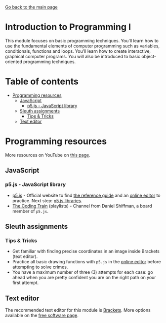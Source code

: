 [Go back to the main page](https://world-class.github.io/REPL/)

# Introduction to Programming I
This module focuses on basic programming techniques. You'll learn
how to use the fundamental elements of computer programming such as
variables, conditionals, functions and loops. You'll learn how to
create interactive, graphical computer programs. You will also be
introduced to basic object-oriented programming techniques.

# Table of contents

<!-- vim-markdown-toc GFM -->

* [Programming resources](#programming-resources)
    * [JavaScript](#javascript)
        * [p5.js - JavaScript library](#p5js--javascript-library)
    * [Sleuth assignments](#sleuth-assignments)
        * [Tips & Tricks](#tips--tricks)
    * [Text editor](#text-editor)

<!-- vim-markdown-toc -->

# Programming resources

More resources on YouTube on [this page](../../../youtube/).

## JavaScript
### p5.js - JavaScript library
- [p5.js](https://p5js.org/) - Official website to find [the reference guide](https://p5js.org/reference) and an [online editor](https://editor.p5js.org/) to practice. Next step: [p5.js libraries](https://p5js.org/libraries/).
- [The Coding Train](https://www.youtube.com/user/shiffman/playlists) (playlists) - Channel from Daniel Shiffman, a board member of `p5.js`.

## Sleuth assignments
### Tips & Tricks
- Get familiar with finding precise coordinates in an image inside Brackets (text editor).
- Practice all basic drawing functions with `p5.js` in the [online editor](https://editor.p5js.org/) before attempting to solve crimes.
- You have a maximum number of three (3) attempts for each case: go ahead when you are pretty confident you are on the right path on your first attempt.

## Text editor
The recommended text editor for this module is [Brackets](http://brackets.io/). More options available on the [free software page](../../../software/).
